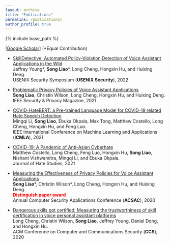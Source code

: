 ```yaml
---
layout: archive
title: "Publications"
permalink: /publications/
author_profile: true
---
```

<style>
imp {color:Red}
</style>

{% include base_path %}

[[Google Scholar](https://scholar.google.com/citations?user=bWD6O90AAAAJ&hl=en)] (\*Equal Contribution)




* [SkillDetective: Automated Policy-Violation Detection of Voice Assistant Applications in the Wild](https://github.com/songacademic/songacademic.github.io/blob/master/_publications/2022_Security_SkillDetective.pdf) <br/>
Jeffrey Young\*, **Song Liao**\*, Long Cheng, Hongxin Hu, and Huixing Deng. <br/>
USENIX Security Symposium (**USENIX Security**), 2022

* [Problematic Privacy Policies of Voice Assistant Applications](https://github.com/songacademic/songacademic.github.io/blob/master/_publications/2021_SPMagazine_Privacy_Policy.pdf) <br/>
**Song Liao**, Christin Wilson, Long Cheng, Hongxin Hu, and Huixing Deng. <br/>
IEEE Security & Privacy Magazine, 2021

* [COVID-HateBERT: a Pre-trained Language Model for COVID-19 related Hate Speech Detection](https://github.com/songacademic/songacademic.github.io/blob/master/_publications/2021_ICMLA_COVID-HateBERT.pdf) <br/>
Mingqi Li, **Song Liao**, Ebuka Okpala, Max Tong, Matthew Costello, Long Cheng, Hongxin Hu, and Feng Luo. <br/>
IEEE International Conference on Machine Learning and Applications (**ICMLA**), 2021

* [COVID-19: A Pandemic of Anti-Asian Cyberhate](https://github.com/songacademic/songacademic.github.io/blob/master/_publications/2021_COVID-19%20A%20Pandemic%20of%20Anti-Asian%20Cyberhate.pdf) <br/>
Matthew Costello, Long Cheng, Feng Luo, Hongxin Hu, **Song Liao**, Nishant Vishwamitra, Mingqi Li, and Ebuka Okpala. <br/>
Journal of Hate Studies, 2021

* [Measuring the Effectiveness of Privacy Policies for Voice Assistant Applications](https://github.com/songacademic/songacademic.github.io/blob/master/_publications/2020_ACSAC_Privacy%20Policy%20Analysis.pdf) <br/>
**Song Liao**\*, Christin Wilson*, Long Cheng, Hongxin Hu, and Huixing Deng. <br/>
<b><font color="red">Distinguish paper award</font></b><br/>
Annual Computer Security Applications Conference (**ACSAC**), 2020

* [Dangerous skills got certified: Measuring the trustworthiness of skill certification in voice personal assistant platforms](https://github.com/songacademic/songacademic.github.io/blob/master/_publications/2020_CCS_VPA_Measurement.pdf) <br/>
Long Cheng, Christin Wilson, **Song Liao**, Jeffrey Young, Daniel Dong, and Hongxin Hu. <br/>
ACM Conference on Computer and Communications Security (**CCS**), 2020
